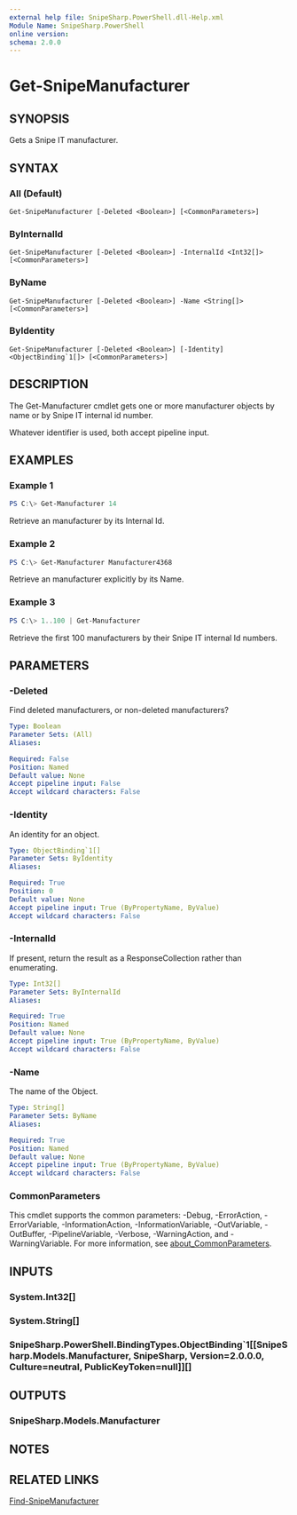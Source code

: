 ```yaml
---
external help file: SnipeSharp.PowerShell.dll-Help.xml
Module Name: SnipeSharp.PowerShell
online version:
schema: 2.0.0
---
```


# Get-SnipeManufacturer

## SYNOPSIS
Gets a Snipe IT manufacturer.

## SYNTAX

### All (Default)
```
Get-SnipeManufacturer [-Deleted <Boolean>] [<CommonParameters>]
```

### ByInternalId
```
Get-SnipeManufacturer [-Deleted <Boolean>] -InternalId <Int32[]> [<CommonParameters>]
```

### ByName
```
Get-SnipeManufacturer [-Deleted <Boolean>] -Name <String[]> [<CommonParameters>]
```

### ByIdentity
```
Get-SnipeManufacturer [-Deleted <Boolean>] [-Identity] <ObjectBinding`1[]> [<CommonParameters>]
```

## DESCRIPTION
The Get-Manufacturer cmdlet gets one or more manufacturer objects by name or by Snipe IT internal id number.

Whatever identifier is used, both accept pipeline input.

## EXAMPLES

### Example 1
```powershell
PS C:\> Get-Manufacturer 14
```

Retrieve an manufacturer by its Internal Id.

### Example 2
```powershell
PS C:\> Get-Manufacturer Manufacturer4368
```

Retrieve an manufacturer explicitly by its Name.

### Example 3
```powershell
PS C:\> 1..100 | Get-Manufacturer
```

Retrieve the first 100 manufacturers by their Snipe IT internal Id numbers.

## PARAMETERS

### -Deleted
Find deleted manufacturers, or non-deleted manufacturers?

```yaml
Type: Boolean
Parameter Sets: (All)
Aliases:

Required: False
Position: Named
Default value: None
Accept pipeline input: False
Accept wildcard characters: False
```

### -Identity
An identity for an object.

```yaml
Type: ObjectBinding`1[]
Parameter Sets: ByIdentity
Aliases:

Required: True
Position: 0
Default value: None
Accept pipeline input: True (ByPropertyName, ByValue)
Accept wildcard characters: False
```

### -InternalId
If present, return the result as a ResponseCollection rather than enumerating.

```yaml
Type: Int32[]
Parameter Sets: ByInternalId
Aliases:

Required: True
Position: Named
Default value: None
Accept pipeline input: True (ByPropertyName, ByValue)
Accept wildcard characters: False
```

### -Name
The name of the Object.

```yaml
Type: String[]
Parameter Sets: ByName
Aliases:

Required: True
Position: Named
Default value: None
Accept pipeline input: True (ByPropertyName, ByValue)
Accept wildcard characters: False
```

### CommonParameters
This cmdlet supports the common parameters: -Debug, -ErrorAction, -ErrorVariable, -InformationAction, -InformationVariable, -OutVariable, -OutBuffer, -PipelineVariable, -Verbose, -WarningAction, and -WarningVariable. For more information, see [about_CommonParameters](http://go.microsoft.com/fwlink/?LinkID=113216).

## INPUTS

### System.Int32[]

### System.String[]

### SnipeSharp.PowerShell.BindingTypes.ObjectBinding`1[[SnipeSharp.Models.Manufacturer, SnipeSharp, Version=2.0.0.0, Culture=neutral, PublicKeyToken=null]][]

## OUTPUTS

### SnipeSharp.Models.Manufacturer

## NOTES

## RELATED LINKS

[Find-SnipeManufacturer](Find-SnipeManufacturer.md)
